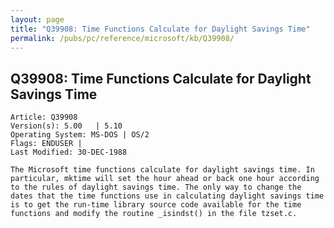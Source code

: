 ```yaml
---
layout: page
title: "Q39908: Time Functions Calculate for Daylight Savings Time"
permalink: /pubs/pc/reference/microsoft/kb/Q39908/
---
```


## Q39908: Time Functions Calculate for Daylight Savings Time

	Article: Q39908
	Version(s): 5.00   | 5.10
	Operating System: MS-DOS | OS/2
	Flags: ENDUSER |
	Last Modified: 30-DEC-1988
	
	The Microsoft time functions calculate for daylight savings time. In
	particular, mktime will set the hour ahead or back one hour according
	to the rules of daylight savings time. The only way to change the
	dates that the time functions use in calculating daylight savings time
	is to get the run-time library source code available for the time
	functions and modify the routine _isindst() in the file tzset.c.
